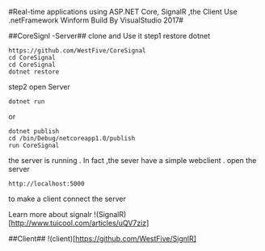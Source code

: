 #Real-time applications using ASP.NET Core, SignalR ,the Client Use .netFramework Winform Build By VisualStudio 2017#

##CoreSignl -Server##
clone and Use it 
step1 
restore dotnet 
```
https://github.com/WestFive/CoreSignal
cd CoreSignal
cd CoreSignal
dotnet restore
```
step2
open Server
```
dotnet run 
```
or
```
dotnet publish 
cd /bin/Debug/netcoreapp1.0/publish 
run CoreSignal
```
the server is running .
In fact ,the sever have a simple webclient .
open the server 
```
http://localhost:5000
```
to make a client connect the server 

Learn  more about signalr
!(SignalR)[http://www.tuicool.com/articles/uQV7ziz]

##Client##
!(client)[https://github.com/WestFive/SignlR]

